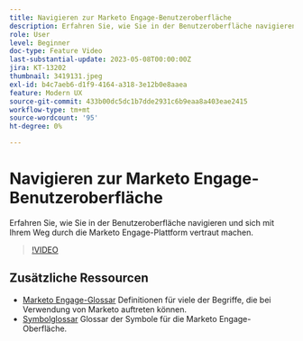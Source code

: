 ```yaml
---
title: Navigieren zur Marketo Engage-Benutzeroberfläche
description: Erfahren Sie, wie Sie in der Benutzeroberfläche navigieren und sich mit Ihrem Weg durch die Marketo Engage-Plattform vertraut machen.
role: User
level: Beginner
doc-type: Feature Video
last-substantial-update: 2023-05-08T00:00:00Z
jira: KT-13202
thumbnail: 3419131.jpeg
exl-id: b4c7aeb6-d1f9-4164-a318-3e12b0e8aaea
feature: Modern UX
source-git-commit: 433b00dc5dc1b7dde2931c6b9eaa8a403eae2415
workflow-type: tm+mt
source-wordcount: '95'
ht-degree: 0%

---
```


# Navigieren zur Marketo Engage-Benutzeroberfläche

Erfahren Sie, wie Sie in der Benutzeroberfläche navigieren und sich mit Ihrem Weg durch die Marketo Engage-Plattform vertraut machen.

>[!VIDEO](https://video.tv.adobe.com/v/3419131/?learn=on)

## Zusätzliche Ressourcen

* [Marketo Engage-Glossar](https://experienceleague.adobe.com/docs/marketo/using/getting-started-with-marketo/marketo-glossary.html?lang=en)
Definitionen für viele der Begriffe, die bei Verwendung von Marketo auftreten können.
* [Symbolglossar](https://experienceleague.adobe.com/docs/marketo/using/product-docs/marketo-engage-modern-ux/icon-glossary.html?lang=en)
Glossar der Symbole für die Marketo Engage-Oberfläche.
